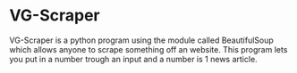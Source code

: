 # VG-Scraper
VG-Scraper is a python program using the module called BeautifulSoup which allows anyone to scrape something off an website. This program lets you put in a number trough an input and a number is 1 news article.
